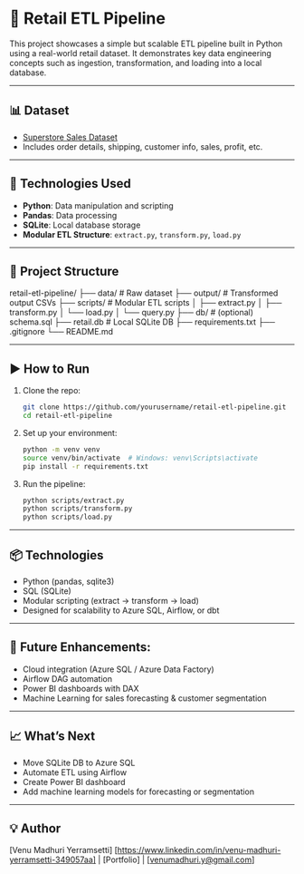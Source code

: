 # 🛒 Retail ETL Pipeline

This project showcases a simple but scalable ETL pipeline built in Python using a real-world retail dataset. It demonstrates key data engineering concepts such as ingestion, transformation, and loading into a local database.

---

## 📊 Dataset

- [Superstore Sales Dataset](https://www.kaggle.com/datasets/vivek468/superstore-dataset-final)
- Includes order details, shipping, customer info, sales, profit, etc.

---

## 🔧 Technologies Used

- **Python**: Data manipulation and scripting
- **Pandas**: Data processing
- **SQLite**: Local database storage
- **Modular ETL Structure**: `extract.py`, `transform.py`, `load.py`

---

## 🧱 Project Structure


retail-etl-pipeline/
├── data/ # Raw dataset
├── output/ # Transformed output CSVs
├── scripts/ # Modular ETL scripts
│ ├── extract.py
│ ├── transform.py
│ └── load.py
│ └── query.py
├── db/ # (optional) schema.sql
├── retail.db # Local SQLite DB
├── requirements.txt
├── .gitignore
└── README.md


---

## ▶️ How to Run

1. Clone the repo:
   ```bash
   git clone https://github.com/yourusername/retail-etl-pipeline.git
   cd retail-etl-pipeline

2. Set up your environment:

   ```bash
   python -m venv venv
   source venv/bin/activate  # Windows: venv\Scripts\activate
   pip install -r requirements.txt

3. Run the pipeline:

   ```bash
   python scripts/extract.py
   python scripts/transform.py
   python scripts/load.py


---

## 📦 Technologies
- Python (pandas, sqlite3)
- SQL (SQLite)
- Modular scripting (extract → transform → load)
- Designed for scalability to Azure SQL, Airflow, or dbt


---

## 🚀 Future Enhancements:
- Cloud integration (Azure SQL / Azure Data Factory)
- Airflow DAG automation
- Power BI dashboards with DAX
- Machine Learning for sales forecasting & customer segmentation

---

## 📈 What’s Next

- Move SQLite DB to Azure SQL
- Automate ETL using Airflow
- Create Power BI dashboard
- Add machine learning models for forecasting or segmentation

---

## 💡 Author
[Venu Madhuri Yerramsetti]
[https://www.linkedin.com/in/venu-madhuri-yerramsetti-349057aa] | [Portfolio] | [venumadhuri.y@gmail.com]
